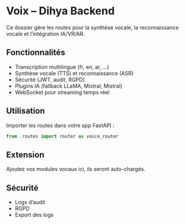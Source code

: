 # Voix – Dihya Backend

Ce dossier gère les routes pour la synthèse vocale, la reconnaissance vocale et l’intégration IA/VR/AR.

## Fonctionnalités
- Transcription multilingue (fr, en, ar, ...)
- Synthèse vocale (TTS) et reconnaissance (ASR)
- Sécurité (JWT, audit, RGPD)
- Plugins IA (fallback LLaMA, Mixtral, Mistral)
- WebSocket pour streaming temps réel

## Utilisation
Importer les routes dans votre app FastAPI :

```python
from .routes import router as voice_router
```

## Extension
Ajoutez vos modules vocaux ici, ils seront auto-chargés.

## Sécurité
- Logs d’audit
- RGPD
- Export des logs
